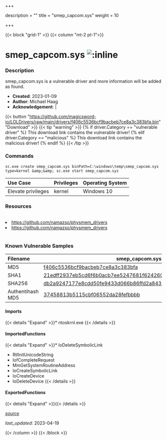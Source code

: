 +++

description = ""
title = "smep_capcom.sys"
weight = 10

+++


{{< block "grid-1" >}}
{{< column "mt-2 pt-1">}}


# smep_capcom.sys ![:inline](/images/twitter_verified.png) 


### Description

smep_capcom.sys is a vulnerable driver and more information will be added as found.

- **Created**: 2023-01-09
- **Author**: Michael Haag
- **Acknowledgement**:  | [](https://twitter.com/)

{{< button "https://github.com/magicsword-io/LOLDrivers/raw/main/drivers/f406c5536bcf9bacbeb7ce8a3c383bfa.bin" "Download" >}}
{{< tip "warning" >}}
{% if driver.Category == "vulnerable driver" %}
This download link contains the vulnerable driver!
{% elif driver.Category == "malicious" %}
This download link contains the malicious driver!
{% endif %}
{{< /tip >}}

### Commands

```
sc.exe create smep_capcom.sys binPath=C:\windows\temp\smep_capcom.sys     type=kernel &amp;&amp; sc.exe start smep_capcom.sys
```

| Use Case | Privileges | Operating System | 
|:---- | ---- | ---- |
| Elevate privileges | kernel | Windows 10 |

### Resources
<br>
<li><a href=" https://github.com/namazso/physmem_drivers"> https://github.com/namazso/physmem_drivers</a></li>
<li><a href="https://github.com/namazso/physmem_drivers">https://github.com/namazso/physmem_drivers</a></li>
<br>

### Known Vulnerable Samples

| Filename | smep_capcom.sys |
|:---- | ---- | 
| MD5 | <a href="https://www.virustotal.com/gui/file/f406c5536bcf9bacbeb7ce8a3c383bfa">f406c5536bcf9bacbeb7ce8a3c383bfa</a> |
| SHA1 | <a href="https://www.virustotal.com/gui/file/21edff2937eb5cd6f6b0acb7ee5247681f624260">21edff2937eb5cd6f6b0acb7ee5247681f624260</a> |
| SHA256 | <a href="https://www.virustotal.com/gui/file/db2a9247177e8cdd50fe9433d066b86ffd2a84301aa6b2eb60f361cfff077004">db2a9247177e8cdd50fe9433d066b86ffd2a84301aa6b2eb60f361cfff077004</a> |
| Authentihash MD5 | <a href="https://www.virustotal.com/gui/search/authentihash%253A37458813b5115cbf06552da28fefbbbb">37458813b5115cbf06552da28fefbbbb</a> || Authentihash SHA1 | <a href="https://www.virustotal.com/gui/search/authentihash%253A1d1cafc73c97c6bcd2331f8777d90fdca57125a3">1d1cafc73c97c6bcd2331f8777d90fdca57125a3</a> || Authentihash SHA256 | <a href="https://www.virustotal.com/gui/search/authentihash%253Afaa08cb609a5b7be6bfdb61f1e4a5e8adf2f5a1d2492f262483df7326934f5d4">faa08cb609a5b7be6bfdb61f1e4a5e8adf2f5a1d2492f262483df7326934f5d4</a> || Signature | CAPCOM Co.,Ltd., Symantec Class 3 SHA256 Code Signing CA, VeriSign   |
#### Imports
{{< details "Expand" >}}* ntoskrnl.exe
{{< /details >}}
#### ImportedFunctions
{{< details "Expand" >}}* IoDeleteSymbolicLink
* RtlInitUnicodeString
* IofCompleteRequest
* MmGetSystemRoutineAddress
* IoCreateSymbolicLink
* IoCreateDevice
* IoDeleteDevice
{{< /details >}}
#### ExportedFunctions
{{< details "Expand" >}}{{< /details >}}



[*source*](https://github.com/magicsword-io/LOLDrivers/tree/main/yaml/smep_capcom.yaml)

*last_updated:* 2023-04-19








{{< /column >}}
{{< /block >}}
